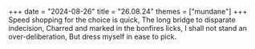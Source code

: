 +++
date = "2024-08-26"
title = "26.08.24"
themes = ["mundane"]
+++
Speed shopping for the choice is quick,
The long bridge to disparate indecision,
Charred and marked in the bonfires licks,
I shall not stand an over-deliberation,
But dress myself in ease to pick.
